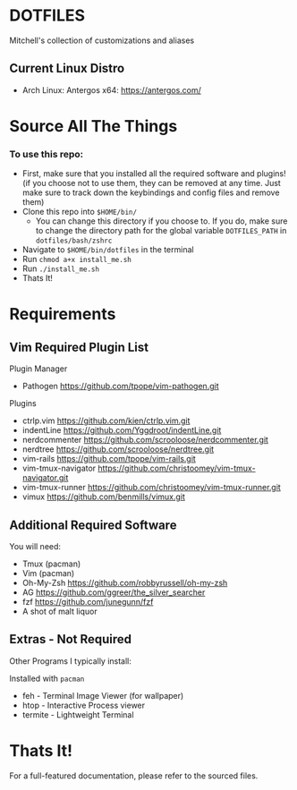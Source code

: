 # DOTFILES
Mitchell's collection of customizations and aliases

## Current Linux Distro
 - Arch Linux: Antergos x64: https://antergos.com/

# Source All The Things
### To use this repo:
 - First, make sure that you installed all the required
   software and plugins! (if you choose not to use them, they
   can be removed at any time.  Just make sure to track down
   the keybindings and config files and remove them)
 - Clone this repo into `$HOME/bin/`
   - You can change this directory if you choose to. If you
     do, make sure to change the directory path for the
     global variable `DOTFILES_PATH` in `dotfiles/bash/zshrc`
 - Navigate to `$HOME/bin/dotfiles` in the terminal
 - Run `chmod a+x install_me.sh`
 - Run `./install_me.sh`
 - Thats It!

# Requirements

## Vim Required Plugin List
 Plugin Manager
  - Pathogen https://github.com/tpope/vim-pathogen.git

 Plugins
  - ctrlp.vim https://github.com/kien/ctrlp.vim.git
  - indentLine https://github.com/Yggdroot/indentLine.git
  - nerdcommenter https://github.com/scrooloose/nerdcommenter.git
  - nerdtree https://github.com/scrooloose/nerdtree.git
  - vim-rails https://github.com/tpope/vim-rails.git
  - vim-tmux-navigator https://github.com/christoomey/vim-tmux-navigator.git
  - vim-tmux-runner https://github.com/christoomey/vim-tmux-runner.git
  - vimux https://github.com/benmills/vimux.git

## Additional Required Software
You will need:
 - Tmux (pacman)
 - Vim (pacman)
 - Oh-My-Zsh https://github.com/robbyrussell/oh-my-zsh
 - AG https://github.com/ggreer/the_silver_searcher
 - fzf https://github.com/junegunn/fzf
 - A shot of malt liquor

## Extras - Not Required
Other Programs I typically install:

Installed with `pacman`
 - feh - Terminal Image Viewer (for wallpaper)
 - htop - Interactive Process viewer
 - termite - Lightweight Terminal

# Thats It!
For a full-featured documentation, please refer to the sourced files.

